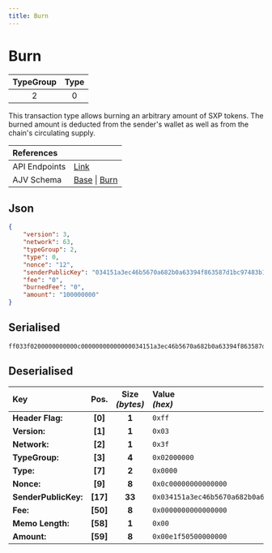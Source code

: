 ```yaml
---
title: Burn
---
```


# Burn

| TypeGroup | Type  |
| :-------: | :---: |
|     2     |   0   |

This transaction type allows burning an arbitrary amount of SXP tokens. The burned amount is deducted from the sender's wallet as well as from the chain's circulating supply.

| References                         |                                                                                                                                                                                                                                           |
| :--------------------------------- | :---------------------------------------------------------------------------------------------------------------------------------------------------------------------------------------------------------------------------------------- |
| API Endpoints                      | [Link](https://api.solar.org/#/Transactions)                                                                                                                                                                                              |
| AJV Schema                         | [Base](https://github.com/Solar-network/core/blob/main/packages/crypto/src/transactions/types/schemas.ts#L17-L46) \| [Burn](https://github.com/Solar-network/core/blob/main/packages/crypto/src/transactions/types/solar/burn.ts#L15-L25) |

## Json

```json
{
    "version": 3,
    "network": 63,
    "typeGroup": 2,
    "type": 0,
    "nonce": "12",
    "senderPublicKey": "034151a3ec46b5670a682b0a63394f863587d1bc97483b1b6c70eb58e7f0aed192",
    "fee": "0",
    "burnedFee": "0",
    "amount": "100000000"
}
```

## Serialised

```shell
ff033f0200000000000c00000000000000034151a3ec46b5670a682b0a63394f863587d1bc97483b1b6c70eb58e7f0aed19200000000000000000000e1f50500000000
```

## Deserialised

| Key                  |   Pos.   | Size<br/>_(bytes)_ | Value<br/>_(hex)_                                                      |
| :------------------- | :------: | :----------------: | :--------------------------------------------------------------------- |
| **Header Flag:**     | **[0]**  |       **1**        | `0xff`                                                                 |
| **Version:**         | **[1]**  |       **1**        | `0x03`                                                                 |
| **Network:**         | **[2]**  |       **1**        | `0x3f`                                                                 |
| **TypeGroup:**       | **[3]**  |       **4**        | `0x02000000`                                                           |
| **Type:**            | **[7]**  |       **2**        | `0x0000`                                                               |
| **Nonce:**           | **[9]**  |       **8**        | `0x0c00000000000000`                                                   |
| **SenderPublicKey:** | **[17]** |       **33**       | `0x034151a3ec46b5670a682b0a63394f863587d1bc97483b1b6c70eb58e7f0aed192` |
| **Fee:**             | **[50]** |       **8**        | `0x0000000000000000`                                                   |
| **Memo Length:**     | **[58]** |       **1**        | `0x00`                                                                 |
| **Amount:**          | **[59]** |       **8**        | `0x00e1f50500000000`                                                   |
